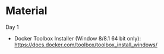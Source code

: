# Material

Day 1
- Docker Toolbox Installer (Window 8/8.1 64 bit only): https://docs.docker.com/toolbox/toolbox_install_windows/
